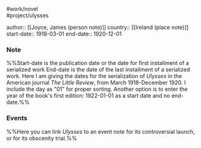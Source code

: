 #work/novel  
#project/ulysses

author:: [[Joyce, James (person note)]]
country:: [[Ireland (place note)]]
start-date:: 1918-03-01
end-date:: 1920-12-01

### Note
%%Start-date is the publication date or the date for first installment of a serialized work
 End-date is the date of the last installment of a serialized work.
 Here I am giving the dates for the serialization of _Ulysses_ in the American journal _The Little Review_, from March 1918-December 1920. I include the day as "01" for proper sorting. Another option is to enter the year of the book's first edition: 1922-01-01 as a start date and no end-date.%% 

### Events
%%Here you can link _Ulysses_ to an event note for its controversial launch, or for its obscenity trial.%%
